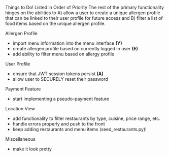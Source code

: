 Things to Do! Listed in Order of Priority
 The rest of the primary functionality hinges on the abilities to A) allow a user to create a unique allergen profile that can be linked to their user profile for future access and B) filter a list of food items based on the unique allergen profile. 

Allergen Profile
  - import menu information into the menu interface **(Y)**
  - create allergen profile based on currently logged in user **(E)**
  - add ability to filter menu based on allergy profile 

User Profile
- ensure that JWT session tokens persist **(A)**
- allow user to SECURELY reset their password

Payment Feature
  - start implementing a pseudo-payment feature

Location View
  - add functionality to filter restaurants by type, cuisine, price range, etc.
  - handle errors properly and push to the front
  - keep adding restaurants and menu items (seed_restaurants.py)!

Miscellaneous
  - make it look pretty
